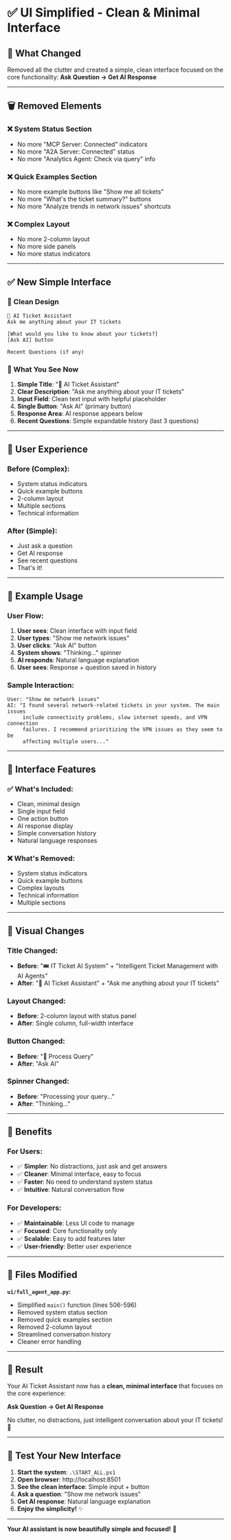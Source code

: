 # ✅ UI Simplified - Clean & Minimal Interface

## 🎯 What Changed

Removed all the clutter and created a simple, clean interface focused on the core functionality: **Ask Question → Get AI Response**

---

## 🗑️ Removed Elements

### ❌ System Status Section
- No more "MCP Server: Connected" indicators
- No more "A2A Server: Connected" status
- No more "Analytics Agent: Check via query" info

### ❌ Quick Examples Section  
- No more example buttons like "Show me all tickets"
- No more "What's the ticket summary?" buttons
- No more "Analyze trends in network issues" shortcuts

### ❌ Complex Layout
- No more 2-column layout
- No more side panels
- No more status indicators

---

## ✅ New Simple Interface

### 🎨 Clean Design
```
🤖 AI Ticket Assistant
Ask me anything about your IT tickets

[What would you like to know about your tickets?]
[Ask AI] button

Recent Questions (if any)
```

### 📝 What You See Now

1. **Simple Title**: "🤖 AI Ticket Assistant"
2. **Clear Description**: "Ask me anything about your IT tickets"
3. **Input Field**: Clean text input with helpful placeholder
4. **Single Button**: "Ask AI" (primary button)
5. **Response Area**: AI response appears below
6. **Recent Questions**: Simple expandable history (last 3 questions)

---

## 🎯 User Experience

### Before (Complex):
- System status indicators
- Quick example buttons
- 2-column layout
- Multiple sections
- Technical information

### After (Simple):
- Just ask a question
- Get AI response
- See recent questions
- That's it!

---

## 🧪 Example Usage

### User Flow:
1. **User sees**: Clean interface with input field
2. **User types**: "Show me network issues"
3. **User clicks**: "Ask AI" button
4. **System shows**: "Thinking..." spinner
5. **AI responds**: Natural language explanation
6. **User sees**: Response + question saved in history

### Sample Interaction:
```
User: "Show me network issues"
AI: "I found several network-related tickets in your system. The main issues 
     include connectivity problems, slow internet speeds, and VPN connection 
     failures. I recommend prioritizing the VPN issues as they seem to be 
     affecting multiple users..."
```

---

## 📱 Interface Features

### ✅ What's Included:
- Clean, minimal design
- Single input field
- One action button
- AI response display
- Simple conversation history
- Natural language responses

### ❌ What's Removed:
- System status indicators
- Quick example buttons
- Complex layouts
- Technical information
- Multiple sections

---

## 🎨 Visual Changes

### Title Changed:
- **Before**: "🎟️ IT Ticket AI System" + "Intelligent Ticket Management with AI Agents"
- **After**: "🤖 AI Ticket Assistant" + "Ask me anything about your IT tickets"

### Layout Changed:
- **Before**: 2-column layout with status panel
- **After**: Single column, full-width interface

### Button Changed:
- **Before**: "🚀 Process Query"
- **After**: "Ask AI"

### Spinner Changed:
- **Before**: "Processing your query..."
- **After**: "Thinking..."

---

## 🚀 Benefits

### For Users:
- ✅ **Simpler**: No distractions, just ask and get answers
- ✅ **Cleaner**: Minimal interface, easy to focus
- ✅ **Faster**: No need to understand system status
- ✅ **Intuitive**: Natural conversation flow

### For Developers:
- ✅ **Maintainable**: Less UI code to manage
- ✅ **Focused**: Core functionality only
- ✅ **Scalable**: Easy to add features later
- ✅ **User-friendly**: Better user experience

---

## 📁 Files Modified

**`ui/full_agent_app.py`:**
- Simplified `main()` function (lines 506-596)
- Removed system status section
- Removed quick examples section
- Removed 2-column layout
- Streamlined conversation history
- Cleaner error handling

---

## 🎉 Result

Your AI Ticket Assistant now has a **clean, minimal interface** that focuses on the core experience:

**Ask Question → Get AI Response**

No clutter, no distractions, just intelligent conversation about your IT tickets! 🎊

---

## 🧪 Test Your New Interface

1. **Start the system**: `.\START_ALL.ps1`
2. **Open browser**: http://localhost:8501
3. **See the clean interface**: Simple input + button
4. **Ask a question**: "Show me network issues"
5. **Get AI response**: Natural language explanation
6. **Enjoy the simplicity!** ✨

---

**Your AI assistant is now beautifully simple and focused!** 🎯
